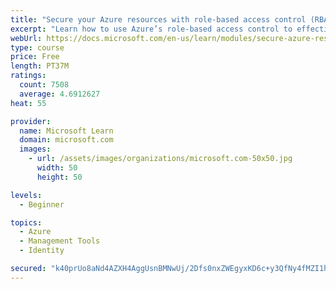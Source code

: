 ```yaml
---
title: "Secure your Azure resources with role-based access control (RBAC)"
excerpt: "Learn how to use Azure’s role-based access control to effectively manage your team’s access to Azure resources."
webUrl: https://docs.microsoft.com/en-us/learn/modules/secure-azure-resources-with-rbac/
type: course
price: Free
length: PT37M
ratings:
  count: 7508
  average: 4.6912627
heat: 55

provider:
  name: Microsoft Learn
  domain: microsoft.com
  images:
    - url: /assets/images/organizations/microsoft.com-50x50.jpg
      width: 50
      height: 50

levels:
  - Beginner

topics:
  - Azure
  - Management Tools
  - Identity

secured: "k40prUo8aNd4AZXH4AggUsnBMNwUj/2Dfs0nxZWEgyxKD6c+y3QfNy4fMZI1hsqR9ZQ9fbl12UcpAPeWvl2ABGARMxeBKEqsbWn/Cm58ep7uPvf09hlmiTx3o8DwPV3AIl+jOfQITHOLq4qUhMC4K/3c3F6PtRzweaCc//YRNkTsSeVjd6GBM3RB86Z3ziaSvvtnPzvMaRIWAkFvjtrjlBe9xK4Td1zJw5n6WKPQvIZUNXE4cindFfA33mQc7xa9NJHGHNSuXfyzdBwFvgax9Vl27HImtTrrJEPfEqoCGANNebHcXE32Li4wqCmN63h5Tu2ZjLKDMQjQB3C8n81dcYRqR5YzWnsr+7vMdirwGDwJxzdtVLWMlOUe+Y6cpqF6iNXjiZynyPJmkxjggVMe0CiDTAQsXu8dfp02t+HFTU4=;awXF3io0G2Mzpzs/wWxb9g=="
---
```


